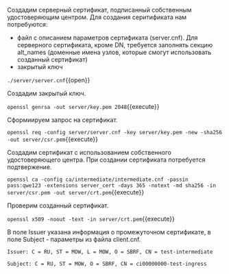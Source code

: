Создадим серверный сертификат, подписанный собственным удостоверяющим центром.
Для создания серитификата нам потребуются:

* файл с описанием параметров сертификата (server.cnf). Для серверного сертификата, кроме DN, требуется заполнять секцию alt_names (доменные имена узлов, которые смогут использовать созданный сертификат)
* закрытый ключ

`./server/server.cnf`{{open}}

Создадим закрытый ключ.

`openssl genrsa -out server/key.pem 2048`{{execute}}

Сформиируем запрос на сертификат.

`openssl req -config server/server.cnf -key server/key.pem -new -sha256 -out server/csr.pem`{{execute}}

Создадим сертификат с использованием собственного удостоверяющего центра.
При создании сертификата потребуется подтвержение.

`openssl ca -config ca/intermediate/intermediate.cnf -passin pass:qwe123 -extensions server_cert -days 365 -notext -md sha256 -in server/csr.pem -out server/crt.pem`{{execute}}

Проверим созданный сертификат.

`openssl x509 -noout -text -in server/crt.pem`{{execute}}

В поле Issuer указана информация о промежуточном сертификате, в поле Subject - параметры из файла client.cnf.

`Issuer: C = RU, ST = MOW, L = MOW, O = SBRF, CN = test-intermediate`

`Subject: C = RU, ST = MOW, O = SBRF, CN = ci00000000-test-ingress`
